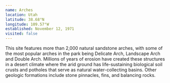 ```yaml
---
name: Arches
location: Utah
latitude: 38.68°N
longitude: 109.57°W
established: November 12, 1971
visited: false
---
```


This site features more than 2,000 natural sandstone arches, with some of the most popular arches in the park being Delicate Arch, Landscape Arch and Double Arch. Millions of years of erosion have created these structures in a desert climate where the arid ground has life-sustaining biological soil crusts and potholes that serve as natural water-collecting basins. Other geologic formations include stone pinnacles, fins, and balancing rocks.
